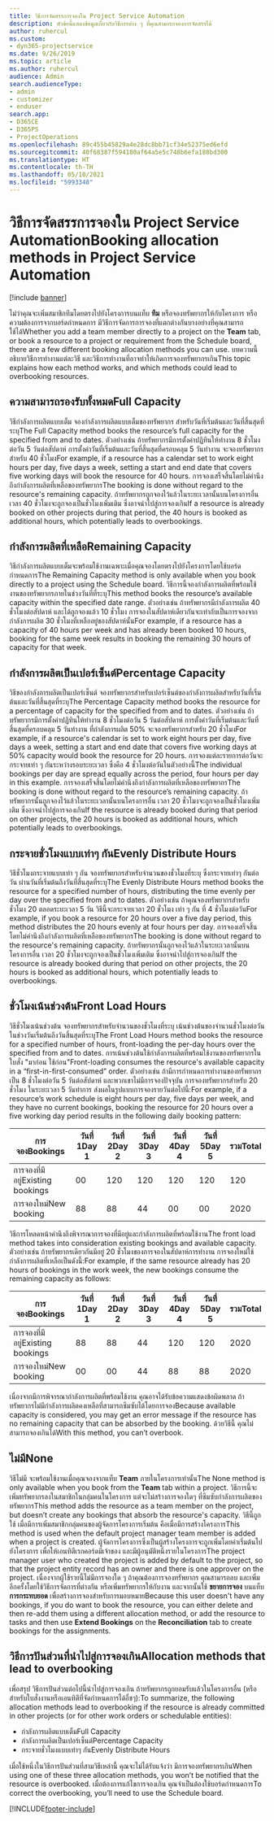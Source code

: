 ```yaml
---
title: วิธีการจัดสรรการจองใน Project Service Automation
description: หัวข้อนี้แสดงข้อมูลเกี่ยวกับวิธีการต่าง ๆ ที่คุณสามารถจองการจัดสรรได้
author: ruhercul
ms.custom:
- dyn365-projectservice
ms.date: 9/26/2019
ms.topic: article
ms.author: ruhercul
audience: Admin
search.audienceType:
- admin
- customizer
- enduser
search.app:
- D365CE
- D365PS
- ProjectOperations
ms.openlocfilehash: 89c455b45829a4e28dc8bb71cf34e52375ed6efd
ms.sourcegitcommit: 40f68387f594180af64a5e5c748b6efa188bd300
ms.translationtype: HT
ms.contentlocale: th-TH
ms.lasthandoff: 05/10/2021
ms.locfileid: "5993348"
---
```

# <a name="booking-allocation-methods-in-project-service-automation"></a><span data-ttu-id="6afda-103">วิธีการจัดสรรการจองใน Project Service Automation</span><span class="sxs-lookup"><span data-stu-id="6afda-103">Booking allocation methods in Project Service Automation</span></span>

[!include [banner](../includes/psa-now-project-operations.md)]

<span data-ttu-id="6afda-104">ไม่ว่าคุณจะเพิ่มสมาชิกทีมโดยตรงไปยังโครงการบนแท็บ **ทีม** หรือจองทรัพยากรให้กับโครงการ หรือความต้องการจากบอร์ดกำหนดการ มีวิธีการจัดการการจองที่แตกต่างกันบางอย่างที่คุณสามารถใช้ได้</span><span class="sxs-lookup"><span data-stu-id="6afda-104">Whether you add a team member directly to a project on the **Team** tab, or book a resource to a project or requirement from the Schedule board, there are a few different booking allocation methods you can use.</span></span> <span data-ttu-id="6afda-105">บทความนี้อธิบายวิธีการทำงานแต่ละวิธี และวิธีการทำงานที่อาจทำให้เกิดการจองทรัพยากรเกิน</span><span class="sxs-lookup"><span data-stu-id="6afda-105">This topic explains how each method works, and which methods could lead to overbooking resources.</span></span>

## <a name="full-capacity"></a><span data-ttu-id="6afda-106">ความสามารถรองรับทั้งหมด</span><span class="sxs-lookup"><span data-stu-id="6afda-106">Full Capacity</span></span> 
<span data-ttu-id="6afda-107">วิธีกำลังการผลิตแบบเต็ม จองกำลังการผลิตแบบเต็มของทรัพยากร สำหรับวันที่เริ่มต้นและวันที่สิ้นสุดที่ระบุ</span><span class="sxs-lookup"><span data-stu-id="6afda-107">The Full Capacity method books the resource’s full capacity for the specified from and to dates.</span></span> <span data-ttu-id="6afda-108">ตัวอย่างเช่น ถ้าทรัพยากรมีการตั้งค่าปฏิทินให้ทำงาน 8 ชั่วโมงต่อวัน 5 วันต่อสัปดาห์ การตั้งค่าวันที่เริ่มต้นและวันที่สิ้นสุดที่ครอบคลุม 5 วันทำงาน จะจองทรัพยากรสำหรับ 40 ชั่วโมง</span><span class="sxs-lookup"><span data-stu-id="6afda-108">For example, if a resource has a calendar set to work eight hours per day, five days a week, setting a start and end date that covers five working days will book the resource for 40 hours.</span></span> <span data-ttu-id="6afda-109">การจองเสร็จสิ้นโดยไม่คำนึงถึงกำลังการผลิตที่เหลือของทรัพยากร</span><span class="sxs-lookup"><span data-stu-id="6afda-109">The booking is done without regard to the resource's remaining capacity.</span></span> <span data-ttu-id="6afda-110">ถ้าทรัพยากรถูกจองไว้แล้วในระยะเวลานั้นบนโครงการอื่น เวลา 40 ชั่วโมงจะถูกจองเป็นชั่วโมงเพิ่มเติม ซึ่งอาจนำไปสู่การจองเกิน</span><span class="sxs-lookup"><span data-stu-id="6afda-110">If a resource is already booked on other projects during that period, the 40 hours is booked as additional hours, which potentially leads to overbookings.</span></span>

## <a name="remaining-capacity"></a><span data-ttu-id="6afda-111">กำลังการผลิตที่เหลือ</span><span class="sxs-lookup"><span data-stu-id="6afda-111">Remaining Capacity</span></span>
<span data-ttu-id="6afda-112">วิธีกำลังการผลิตแบบเต็มจะพร้อมใช้งานเฉพาะเมื่อคุณจองโดยตรงไปยังโครงการโดยใช้บอร์ดกำหนดการ</span><span class="sxs-lookup"><span data-stu-id="6afda-112">The Remaining Capacity method is only available when you book directly to a project using the Schedule board.</span></span> <span data-ttu-id="6afda-113">วิธีการนี้จองกำลังการผลิตที่พร้อมใช้งานของทรัพยากรภายในช่วงวันที่ที่ระบุ</span><span class="sxs-lookup"><span data-stu-id="6afda-113">This method books the resource’s available capacity within the specified date range.</span></span> <span data-ttu-id="6afda-114">ตัวอย่างเช่น ถ้าทรัพยากรมีกำลังการผลิต 40 ชั่วโมงต่อสัปดาห์ และได้ถูกจองแล้ว 10 ชั่วโมง การจองในสัปดาห์เดียวกันจะเท่ากับเป็นการจองจากกำลังการผลิต 30 ชั่วโมงที่เหลืออยู่ของสัปดาห์นั้น</span><span class="sxs-lookup"><span data-stu-id="6afda-114">For example, if a resource has a capacity of 40 hours per week and has already been booked 10 hours, booking for the same week results in booking the remaining 30 hours of capacity for that week.</span></span>

## <a name="percentage-capacity"></a><span data-ttu-id="6afda-115">กำลังการผลิตเป็นเปอร์เซ็นต์</span><span class="sxs-lookup"><span data-stu-id="6afda-115">Percentage Capacity</span></span>
<span data-ttu-id="6afda-116">วิธีของกำลังการผลิตเป็นเปอร์เซ็นต์ จองทรัพยากรสำหรับเปอร์เซ็นต์ของกำลังการผลิตสำหรับวันที่เริ่มต้นและวันที่สิ้นสุดที่ระบุ</span><span class="sxs-lookup"><span data-stu-id="6afda-116">The Percentage Capacity method books the resource for a percentage of capacity for the specified from and to dates.</span></span> <span data-ttu-id="6afda-117">ตัวอย่างเช่น ถ้าทรัพยากรมีการตั้งค่าปฏิทินให้ทำงาน 8 ชั่วโมงต่อวัน 5 วันต่อสัปดาห์ การตั้งค่าวันที่เริ่มต้นและวันที่สิ้นสุดที่ครอบคลุม 5 วันทำงาน ที่กำลังการผลิต 50% จะจองทรัพยากรสำหรับ 20 ชั่วโมง</span><span class="sxs-lookup"><span data-stu-id="6afda-117">For example, if a resource's calendar is set to work eight hours per day, five days a week, setting a start and end date that covers five working days at 50% capacity would book the resource for 20 hours.</span></span> <span data-ttu-id="6afda-118">การจองแต่ละรายการต่อวันจะกระจายเท่า ๆ กันระหว่างรอบระยะเวลา ซึ่งคือ 4 ชั่วโมงต่อวันในตัวอย่างนี้</span><span class="sxs-lookup"><span data-stu-id="6afda-118">The individual bookings per day are spread equally across the period, four hours per day in this example.</span></span> <span data-ttu-id="6afda-119">การจองเสร็จสิ้นโดยไม่คำนึงถึงกำลังการผลิตที่เหลือของทรัพยากร</span><span class="sxs-lookup"><span data-stu-id="6afda-119">The booking is done without regard to the resource’s remaining capacity.</span></span> <span data-ttu-id="6afda-120">ถ้าทรัพยากรนั้นถูกจองไว้แล้วในระยะเวลานั้นบนโครงการอื่น เวลา 20 ชั่วโมงจะถูกจองเป็นชั่วโมงเพิ่มเติม ซึ่งอาจนำไปสู่การจองเกิน</span><span class="sxs-lookup"><span data-stu-id="6afda-120">If the resource is already booked during that period on other projects, the 20 hours is booked as additional hours, which potentially leads to overbookings.</span></span>

## <a name="evenly-distribute-hours"></a><span data-ttu-id="6afda-121">กระจายชั่วโมงแบบเท่าๆ กัน</span><span class="sxs-lookup"><span data-stu-id="6afda-121">Evenly Distribute Hours</span></span>
<span data-ttu-id="6afda-122">วิธีชั่วโมงกระจายแบบเท่า ๆ กัน จองทรัพยากรสำหรับจำนวนของชั่วโมงที่ระบุ ซึ่งกระจายเท่าๆ กันต่อวัน ผ่านวันที่เริ่มต้นถึงวันที่สิ้นสุดที่ระบุ</span><span class="sxs-lookup"><span data-stu-id="6afda-122">The Evenly Distribute Hours method books the resource for a specified number of hours, distributing the time evenly per day over the specified from and to dates.</span></span> <span data-ttu-id="6afda-123">ตัวอย่างเช่น ถ้าคุณจองทรัพยากรสำหรับชั่วโมง 20 ตลอดระยะเวลา 5 วัน วิธีนี้จะกระจายเวลา 20 ชั่วโมง เท่า ๆ กัน ที่ 4 ชั่วโมงต่อวัน</span><span class="sxs-lookup"><span data-stu-id="6afda-123">For example, if you book a resource for 20 hours over a five day period, this method distributes the 20 hours evenly at four hours per day.</span></span> <span data-ttu-id="6afda-124">การจองเสร็จสิ้นโดยไม่คำนึงถึงกำลังการผลิตที่เหลือของทรัพยากร</span><span class="sxs-lookup"><span data-stu-id="6afda-124">The booking is done without regard to the resource's remaining capacity.</span></span> <span data-ttu-id="6afda-125">ถ้าทรัพยากรนั้นถูกจองไว้แล้วในระยะเวลานั้นบนโครงการอื่น เวลา 20 ชั่วโมงจะถูกจองเป็นชั่วโมงเพิ่มเติม ซึ่งอาจนำไปสู่การจองเกิน</span><span class="sxs-lookup"><span data-stu-id="6afda-125">If the resource is already booked during that period on other projects, the 20 hours is booked as additional hours, which potentially leads to overbookings.</span></span>

## <a name="front-load-hours"></a><span data-ttu-id="6afda-126">ชั่วโมงเน้นช่วงต้น</span><span class="sxs-lookup"><span data-stu-id="6afda-126">Front Load Hours</span></span>
<span data-ttu-id="6afda-127">วิธีชั่วโมงเน้นช่วงต้น จองทรัพยากรสำหรับจำนวนของชั่วโมงที่ระบุ เน้นช่วงต้นของจำนวนชั่วโมงต่อวัน ในช่วงวันเริ่มต้นถึงวันสิ้นสุดที่ระบุ</span><span class="sxs-lookup"><span data-stu-id="6afda-127">The Front Load Hours method books the resource for a specified number of hours, front-loading the per-day hours over the specified from and to dates.</span></span> <span data-ttu-id="6afda-128">การเน้นช่วงต้นใช้กำลังการผลิตที่พร้อมใช้งานของทรัพยากรในใบสั่ง "มาก่อน ใช้ก่อน"</span><span class="sxs-lookup"><span data-stu-id="6afda-128">Front-loading consumes the resource's available capacity in a “first-in-first-consumed” order.</span></span> <span data-ttu-id="6afda-129">ตัวอย่างเช่น ถ้ามีการกำหนดการทำงานของทรัพยากรเป็น 8 ชั่วโมงต่อวัน 5 วันต่อสัปดาห์ และพวกเขาไม่มีการจองปัจจุบัน การจองทรัพยากรสำหรับ 20 ชั่วโมง ในระยะเวลา 5 วันทำการ ส่งผลในรูปแบบการจองรายวันต่อไปนี้:</span><span class="sxs-lookup"><span data-stu-id="6afda-129">For example, if a resource’s work schedule is eight hours per day, five days per week, and they have no current bookings, booking the resource for 20 hours over a five working day period results in the following daily booking pattern:</span></span> 

|         <span data-ttu-id="6afda-130">การจอง</span><span class="sxs-lookup"><span data-stu-id="6afda-130">Bookings</span></span>          |    <span data-ttu-id="6afda-131">วันที่ 1</span><span class="sxs-lookup"><span data-stu-id="6afda-131">Day 1</span></span>    |    <span data-ttu-id="6afda-132">วันที่ 2</span><span class="sxs-lookup"><span data-stu-id="6afda-132">Day 2</span></span>    |    <span data-ttu-id="6afda-133">วันที่ 3</span><span class="sxs-lookup"><span data-stu-id="6afda-133">Day 3</span></span>    |    <span data-ttu-id="6afda-134">วันที่ 4</span><span class="sxs-lookup"><span data-stu-id="6afda-134">Day 4</span></span>    |    <span data-ttu-id="6afda-135">วันที่ 5</span><span class="sxs-lookup"><span data-stu-id="6afda-135">Day 5</span></span>    |    <span data-ttu-id="6afda-136">รวม</span><span class="sxs-lookup"><span data-stu-id="6afda-136">Total</span></span>    |
|---------------------------|-------------|-------------|-------------|-------------|-------------|-------------|
|    <span data-ttu-id="6afda-137">การจองที่มีอยู่</span><span class="sxs-lookup"><span data-stu-id="6afda-137">Existing   bookings</span></span>    |    <span data-ttu-id="6afda-138">0</span><span class="sxs-lookup"><span data-stu-id="6afda-138">0</span></span>        |    <span data-ttu-id="6afda-139">12</span><span class="sxs-lookup"><span data-stu-id="6afda-139">0</span></span>        |    <span data-ttu-id="6afda-140">12</span><span class="sxs-lookup"><span data-stu-id="6afda-140">0</span></span>        |    <span data-ttu-id="6afda-141">12</span><span class="sxs-lookup"><span data-stu-id="6afda-141">0</span></span>        |    <span data-ttu-id="6afda-142">12</span><span class="sxs-lookup"><span data-stu-id="6afda-142">0</span></span>        |    <span data-ttu-id="6afda-143">12</span><span class="sxs-lookup"><span data-stu-id="6afda-143">0</span></span>        |
|    <span data-ttu-id="6afda-144">การจองใหม่</span><span class="sxs-lookup"><span data-stu-id="6afda-144">New   booking</span></span>          |    <span data-ttu-id="6afda-145">8</span><span class="sxs-lookup"><span data-stu-id="6afda-145">8</span></span>        |    <span data-ttu-id="6afda-146">8</span><span class="sxs-lookup"><span data-stu-id="6afda-146">8</span></span>        |    <span data-ttu-id="6afda-147">4</span><span class="sxs-lookup"><span data-stu-id="6afda-147">4</span></span>        |    <span data-ttu-id="6afda-148">0</span><span class="sxs-lookup"><span data-stu-id="6afda-148">0</span></span>        |    <span data-ttu-id="6afda-149">0</span><span class="sxs-lookup"><span data-stu-id="6afda-149">0</span></span>        |    <span data-ttu-id="6afda-150">20</span><span class="sxs-lookup"><span data-stu-id="6afda-150">20</span></span>       |

<span data-ttu-id="6afda-151">วิธีการโหลดหน้าคำนึงถึงพิจารณาการจองที่มีอยู่และกำลังการผลิตที่พร้อมใช้งาน</span><span class="sxs-lookup"><span data-stu-id="6afda-151">The front load method takes into consideration existing bookings and available capacity.</span></span> <span data-ttu-id="6afda-152">ตัวอย่างเช่น ถ้าทรัพยากรเดียวกันมีอยู่ 20 ชั่วโมงของการจองในสัปดาห์การทำงาน การจองใหม่ใช้กำลังการผลิตที่เหลือเป็นดังนี้:</span><span class="sxs-lookup"><span data-stu-id="6afda-152">For example, if the same resource already has 20 hours of bookings in the work week, the new bookings consume the remaining capacity as follows:</span></span>

|   <span data-ttu-id="6afda-153">การจอง</span><span class="sxs-lookup"><span data-stu-id="6afda-153">Bookings</span></span>          | <span data-ttu-id="6afda-154">วันที่ 1</span><span class="sxs-lookup"><span data-stu-id="6afda-154">Day 1</span></span> | <span data-ttu-id="6afda-155">วันที่ 2</span><span class="sxs-lookup"><span data-stu-id="6afda-155">Day 2</span></span> | <span data-ttu-id="6afda-156">วันที่ 3</span><span class="sxs-lookup"><span data-stu-id="6afda-156">Day 3</span></span> | <span data-ttu-id="6afda-157">วันที่ 4</span><span class="sxs-lookup"><span data-stu-id="6afda-157">Day 4</span></span> | <span data-ttu-id="6afda-158">วันที่ 5</span><span class="sxs-lookup"><span data-stu-id="6afda-158">Day 5</span></span> | <span data-ttu-id="6afda-159">รวม</span><span class="sxs-lookup"><span data-stu-id="6afda-159">Total</span></span> |
|---------------------|-------|-------|-------|-------|-------|-------|
| <span data-ttu-id="6afda-160">การจองที่มีอยู่</span><span class="sxs-lookup"><span data-stu-id="6afda-160">Existing   bookings</span></span> | <span data-ttu-id="6afda-161">8</span><span class="sxs-lookup"><span data-stu-id="6afda-161">8</span></span>     | <span data-ttu-id="6afda-162">8</span><span class="sxs-lookup"><span data-stu-id="6afda-162">8</span></span>     | <span data-ttu-id="6afda-163">4</span><span class="sxs-lookup"><span data-stu-id="6afda-163">4</span></span>     | <span data-ttu-id="6afda-164">12</span><span class="sxs-lookup"><span data-stu-id="6afda-164">0</span></span>     | <span data-ttu-id="6afda-165">12</span><span class="sxs-lookup"><span data-stu-id="6afda-165">0</span></span>     | <span data-ttu-id="6afda-166">20</span><span class="sxs-lookup"><span data-stu-id="6afda-166">20</span></span>    |
| <span data-ttu-id="6afda-167">การจองใหม่</span><span class="sxs-lookup"><span data-stu-id="6afda-167">New   booking</span></span>       | <span data-ttu-id="6afda-168">0</span><span class="sxs-lookup"><span data-stu-id="6afda-168">0</span></span>     | <span data-ttu-id="6afda-169">0</span><span class="sxs-lookup"><span data-stu-id="6afda-169">0</span></span>     | <span data-ttu-id="6afda-170">4</span><span class="sxs-lookup"><span data-stu-id="6afda-170">4</span></span>     | <span data-ttu-id="6afda-171">8</span><span class="sxs-lookup"><span data-stu-id="6afda-171">8</span></span>     | <span data-ttu-id="6afda-172">8</span><span class="sxs-lookup"><span data-stu-id="6afda-172">8</span></span>     | <span data-ttu-id="6afda-173">20</span><span class="sxs-lookup"><span data-stu-id="6afda-173">20</span></span>    |

<span data-ttu-id="6afda-174">เนื่องจากมีการพิจารณากำลังการผลิตที่พร้อมใช้งาน คุณอาจได้รับข้อความแสดงข้อผิดพลาด ถ้าทรัพยากรไม่มีกำลังการผลิตคงเหลือที่สามารถซึมซับได้โดยการจอง</span><span class="sxs-lookup"><span data-stu-id="6afda-174">Because available capacity is considered, you may get an error message if the resource has no remaining capacity that can be absorbed by the booking.</span></span> <span data-ttu-id="6afda-175">ด้วยวิธีนี้ คุณไม่สามารถจองเกินได้</span><span class="sxs-lookup"><span data-stu-id="6afda-175">With this method, you can’t overbook.</span></span>

## <a name="none"></a><span data-ttu-id="6afda-176">ไม่มี</span><span class="sxs-lookup"><span data-stu-id="6afda-176">None</span></span>
<span data-ttu-id="6afda-177">วิธีไม่มี จะพร้อมใช้งานเมื่อคุณจองจากแท็บ **Team** ภายในโครงการเท่านั้น</span><span class="sxs-lookup"><span data-stu-id="6afda-177">The None method is only available when you book from the **Team** tab within a project.</span></span> <span data-ttu-id="6afda-178">วิธีการนี้จะเพิ่มทรัพยากรลงในสมาชิกในกลุ่มคนในโครงการ แต่จะไม่สร้างการจองใดๆ ที่ซึมซับกำลังการผลิตของทรัพยากร</span><span class="sxs-lookup"><span data-stu-id="6afda-178">This method adds the resource as a team member on the project, but doesn’t create any bookings that absorb the resource's capacity.</span></span> <span data-ttu-id="6afda-179">วิธีนี้ถูกใช้ เมื่อมีการเพิ่มสมาชิกกลุ่มคนของผู้จัดการโครงการเริ่มต้น คือเมื่อมีการสร้างโครงการ</span><span class="sxs-lookup"><span data-stu-id="6afda-179">This method is used when the default project manager team member is added when a project is created.</span></span> <span data-ttu-id="6afda-180">ผู้จัดการโครงการซึ่งเป็นผู้สร้างโครงการจะถูกเพิ่มโดยค่าเริ่มต้นไปยังโครงการ เพื่อให้เอนทิตีเรกคอร์ดมีเจ้าของ และมีผู้อนุมัติหนึ่งรายในโครงการ</span><span class="sxs-lookup"><span data-stu-id="6afda-180">The project manager user who created the project is added by default to the project, so that the project entity record has an owner and there is one approver on the project.</span></span> <span data-ttu-id="6afda-181">เนื่องจากผู้ใช้รายนี้ไม่มีการจองใด ๆ ถ้าคุณต้องการจองทรัพยากร คุณสามารถลบ และเพิ่มอีกครั้งโดยใช้วิธีการจัดการที่ต่างกัน หรือเพิ่มทรัพยากรให้กับงาน และจากนั้นใช้ **ขยายการจอง** บนแท็บ **การกระทบยอด** เพื่อสร้างการจองสำหรับการมอบหมาย</span><span class="sxs-lookup"><span data-stu-id="6afda-181">Because this user doesn't have any bookings, if you do want to book the resource, you can either delete and then re-add them using a different allocation method, or add the resource to tasks and then use **Extend Bookings** on the **Reconciliation** tab to create bookings for the assignments.</span></span>

## <a name="allocation-methods-that-lead-to-overbooking"></a><span data-ttu-id="6afda-182">วิธีการปันส่วนที่นำไปสู่การจองเกิน</span><span class="sxs-lookup"><span data-stu-id="6afda-182">Allocation methods that lead to overbooking</span></span>
<span data-ttu-id="6afda-183">เพื่อสรุป วิธีการปันส่วนต่อไปนี้นำไปสู่การจองเกิน ถ้าทรัพยากรถูกยอมรับแล้วในโครงการอื่น (หรือสำหรับใบสั่งงานหรือเอนทิตีที่จัดกำหนดการได้อื่ชๆ):</span><span class="sxs-lookup"><span data-stu-id="6afda-183">To summarize, the following allocation methods lead to overbooking if the resource is already committed in other projects (or for other work orders or schedulable entities):</span></span>

- <span data-ttu-id="6afda-184">กำลังการผลิตแบบเต็ม</span><span class="sxs-lookup"><span data-stu-id="6afda-184">Full Capacity</span></span>
- <span data-ttu-id="6afda-185">กำลังการผลิตเป็นเปอร์เซ็นต์</span><span class="sxs-lookup"><span data-stu-id="6afda-185">Percentage Capacity</span></span>
- <span data-ttu-id="6afda-186">กระจายชั่วโมงแบบเท่าๆ กัน</span><span class="sxs-lookup"><span data-stu-id="6afda-186">Evenly Distribute Hours</span></span>

<span data-ttu-id="6afda-187">เมื่อใช้หนึ่งในวิธีการปันส่วนที่สามวิธีเหล่านี้ คุณจะไม่ได้รับแจ้งว่า มีการจองทรัพยากรเกิน</span><span class="sxs-lookup"><span data-stu-id="6afda-187">When using one of these three allocation methods, you won’t be notified that the resource is overbooked.</span></span> <span data-ttu-id="6afda-188">เมื่อต้องการแก้ไขการจองเกิน คุณจำเป็นต้องใช้บอร์ดกำหนดการ</span><span class="sxs-lookup"><span data-stu-id="6afda-188">To correct the overbooking, you’ll need to use the Schedule board.</span></span>


[!INCLUDE[footer-include](../includes/footer-banner.md)]